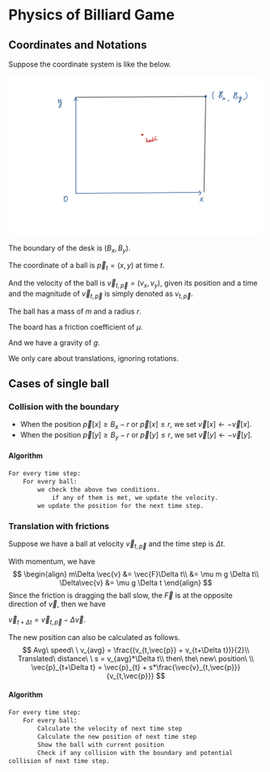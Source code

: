 # Physics of Billiard Game

## Coordinates and Notations

Suppose the coordinate system is like the below.

![board](board.jpg)

The boundary of the desk is $(B_x, B_y)$. 

The coordinate of a ball is $\vec{p}_{t} = (x,y)$ at time $t$. 

And the velocity of the ball is $\vec{v}_{t,\vec{p}}=(v_x, v_y)$, given its position and a time and the magnitude of $\vec{v}_{t,\vec{p}}$ is simply denoted as $v_{t,\vec{p}}$.

The ball has a mass of $m$ and a radius $r$.

The board has a friction coefficient of $\mu$.

And we have a gravity of $g$.

We only care about translations, ignoring rotations.

## Cases of single ball

### Collision with the boundary

* When the position $\vec{p}[x]\ge B_x - r$ or $\vec{p}[x]\le r$, we set $\vec{v}[x]\leftarrow - \vec{v}[x]$.
* When the position $\vec{p}[y]\ge B_y - r$ or $\vec{p}[y]\le r$, we set $\vec{v}[y]\leftarrow - \vec{v}[y]$.

#### Algorithm

```
For every time step:
	For every ball:
		we check the above two conditions.
			if any of them is met, we update the velocity.
		we update the position for the next time step.
```

### Translation with frictions

Suppose we have a ball at velocity $\vec{v}_{t,\vec{p}}$ and the time step is $\Delta t$.

With momentum, we have
$$
\begin{align}
m\Delta \vec{v} &= \vec{F}\Delta t\\
&= \mu m g \Delta t\\
\Delta\vec{v} &= \mu g \Delta t
\end{align}
$$
Since the friction is dragging the ball slow, the $\vec{F}$ is at the opposite direction of $\vec{v}$, then we have

$\vec{v}_{t+\Delta t} = \vec{v}_{t,\vec{p}}-\Delta \vec{v}$.

The new position can also be calculated as follows.
$$
Avg\ speed\ \ v_{avg} = \frac{(v_{t,\vec{p}} + v_{t+\Delta t})}{2}\\
Translated\ distance\ \ s = v_{avg}*\Delta t\\
then\ the\ new\ position\ \\ \vec{p}_{t+\Delta t} = \vec{p}_{t} + s*\frac{\vec{v}_{t,\vec{p}}}{v_{t,\vec{p}}}
$$

#### Algorithm

```
For every time step:
	For every ball:
		Calculate the velocity of next time step
		Calculate the new position of next time step
		Show the ball with current position
		Check if any collision with the boundary and potential collision of next time step.
```